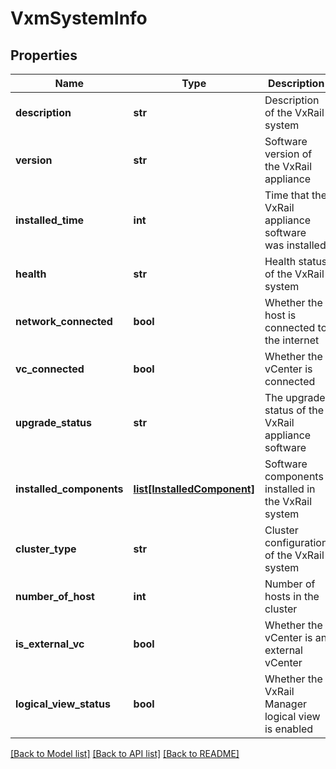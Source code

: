 # VxmSystemInfo

## Properties
Name | Type | Description | Notes
------------ | ------------- | ------------- | -------------
**description** | **str** | Description of the VxRail system | 
**version** | **str** | Software version of the VxRail appliance | 
**installed_time** | **int** | Time that the VxRail appliance software was installed | [optional] 
**health** | **str** | Health status of the VxRail system | 
**network_connected** | **bool** | Whether the host is connected to the internet | 
**vc_connected** | **bool** | Whether the vCenter is connected | 
**upgrade_status** | **str** | The upgrade status of the VxRail appliance software | [optional] 
**installed_components** | [**list[InstalledComponent]**](InstalledComponent.md) | Software components installed in the VxRail system | [optional] 
**cluster_type** | **str** | Cluster configuration of the VxRail system | 
**number_of_host** | **int** | Number of hosts in the cluster | 
**is_external_vc** | **bool** | Whether the vCenter is an external vCenter | 
**logical_view_status** | **bool** | Whether the VxRail Manager logical view is enabled | 

[[Back to Model list]](../README.md#documentation-for-models) [[Back to API list]](../README.md#documentation-for-api-endpoints) [[Back to README]](../README.md)

